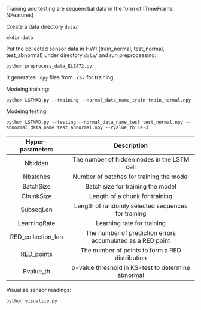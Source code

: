 Training and testing are sequenctial data in the form of [TimeFrame, NFeatures]

Create a data directory `data/`
```shell
mkdir data
```

Put the collected sensor data in HW1 (train_normal, test_normal, test_abnormal) under directory `data/` and run preprocessing:
```shell
python preprocess_data_ELE472.py
```
It generates `.npy` files from `.csv` for training

Modeing training:
```shell
python LSTMAD.py --training --normal_data_name_train train_normal.npy
```

Modeing testing:
```shell
python LSTMAD.py --testing --normal_data_name_test test_normal.npy --abnormal_data_name test_abnormal.npy --Pvalue_th 1e-3
```

| Hyper-parameters | Description |
|:-:|:-:|
| Nhidden | The number of hidden nodes in the LSTM cell |
| Nbatches | Number of batches for training the model |
| BatchSize | Batch size for training the model |
| ChunkSize | Length of a chunk for training |
| SubseqLen | Length of randomly selected sequences for training |
| LearningRate | Learning rate for training |
| RED_collection_len | The number of prediction errors accumulated as a RED point |
| RED_points | The number of points to form a RED distribution |
| Pvalue_th | p-value threshold in KS-test to determine abnormal |



Visualize sensor readings:
```shell
python visualize.py
```
